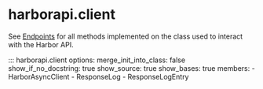 # harborapi.client

See [Endpoints](/endpoints) for all methods implemented on the class used to interact with the Harbor API.

::: harborapi.client
    options:
        merge_init_into_class: false
        show_if_no_docstring: true
        show_source: true
        show_bases: true
        members:
            - HarborAsyncClient
            - ResponseLog
            - ResponseLogEntry
